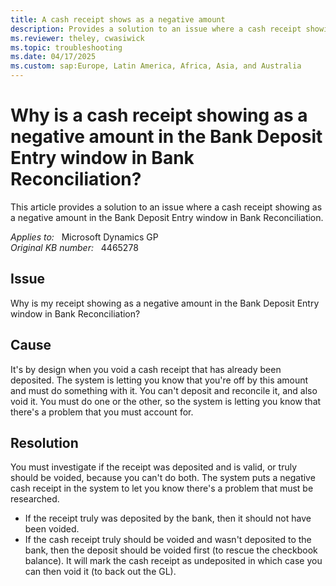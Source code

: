 ```yaml
---
title: A cash receipt shows as a negative amount
description: Provides a solution to an issue where a cash receipt showing as a negative amount in the Bank Deposit Entry window in Bank Reconciliation.
ms.reviewer: theley, cwasiwick
ms.topic: troubleshooting
ms.date: 04/17/2025
ms.custom: sap:Europe, Latin America, Africa, Asia, and Australia
---
```

# Why is a cash receipt showing as a negative amount in the Bank Deposit Entry window in Bank Reconciliation?

This article provides a solution to an issue where a cash receipt showing as a negative amount in the Bank Deposit Entry window in Bank Reconciliation.

_Applies to:_ &nbsp; Microsoft Dynamics GP  
_Original KB number:_ &nbsp; 4465278

## Issue

Why is my receipt showing as a negative amount in the Bank Deposit Entry window in Bank Reconciliation?

## Cause

It's by design when you void a cash receipt that has already been deposited. The system is letting you know that you're off by this amount and must do something with it. You can't deposit and reconcile it, and also void it. You must do one or the other, so the system is letting you know that there's a problem that you must account for.

## Resolution

You must investigate if the receipt was deposited and is valid, or truly should be voided, because you can't do both. The system puts a negative cash receipt in the system to let you know there's a problem that must be researched.

- If the receipt truly was deposited by the bank, then it should not have been voided.
- If the cash receipt truly should be voided and wasn't deposited to the bank, then the deposit should be voided first (to rescue the checkbook balance). It will mark the cash receipt as undeposited in which case you can then void it (to back out the GL).
